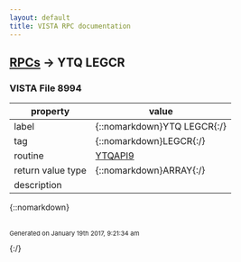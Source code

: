 ```yaml
---
layout: default
title: VISTA RPC documentation
---
```




## [RPCs](TableOfContent.md) &#8594; YTQ LEGCR 



### VISTA File 8994 


 property | value 
--- | --- 
 label | {::nomarkdown}YTQ LEGCR{:/}
 tag | {::nomarkdown}LEGCR{:/}
 routine | [YTQAPI9](http://code.osehra.org/dox/Routine_YTQAPI9_source.html)
 return value type | {::nomarkdown}ARRAY{:/}
 description | 

{::nomarkdown} <br/><br/><p style="font-size: 11px">Generated on January 19th 2017, 9:21:34 am</p>{:/}